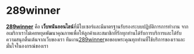 # 289winner
<p class="has-text-align-center has-luminous-vivid-amber-color has-black-background-color has-text-color has-background has-x-large-font-size"><strong><a href="https://m.289winner.com/" target="_blank" rel="noreferrer noopener">289winner</a></strong> คือ <strong>เว็บพนันออนไลน์</strong>ที่มีใบเซอร์และมีมาตรฐานรับรองระบบปฏิบัติการการทำงาน จากอเมริกาเราไม่เคยหยุดพัฒนาคุณภาพเพื่อให้ลูกค้าและสมาชิกที่รักทุกท่านได้รับการบริการและได้รับความสนุกตื่นเต้นจากเว็บของเรา ทีมงาน<a href="https://m.289winner.com/" target="_blank" rel="noreferrer noopener">289winner</a>ขอขอบพระคุณทุกท่านที่ใช้บริการของเราและมั่นใจในองกรณ์ของเรา</p>
